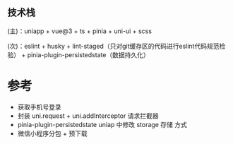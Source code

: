 ## 技术栈

(主)：uniapp + vue@3 + ts + pinia + uni-ui + scss

(次)：eslint + husky + lint-staged（只对git缓存区的代码进行eslint代码规范检验） + pinia-plugin-persistedstate（数据持久化）

# 参考

- 获取手机号登录
- 封装 uni.request + uni.addInterceptor 请求拦截器
- pinia-plugin-persistedstate uniap 中修改 storage 存储 方式
- 微信小程序分包 + 预下载
